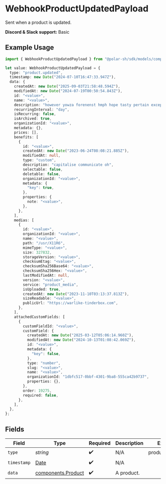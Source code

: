 # WebhookProductUpdatedPayload

Sent when a product is updated.

**Discord & Slack support:** Basic

## Example Usage

```typescript
import { WebhookProductUpdatedPayload } from "@polar-sh/sdk/models/components/webhookproductupdatedpayload.js";

let value: WebhookProductUpdatedPayload = {
  type: "product.updated",
  timestamp: new Date("2024-07-10T16:47:33.947Z"),
  data: {
    createdAt: new Date("2025-09-03T21:58:48.594Z"),
    modifiedAt: new Date("2024-07-19T00:50:54.843Z"),
    id: "<value>",
    name: "<value>",
    description: "however yowza forenenst hmph hope tasty pertain except",
    recurringInterval: "day",
    isRecurring: false,
    isArchived: true,
    organizationId: "<value>",
    metadata: {},
    prices: [],
    benefits: [
      {
        id: "<value>",
        createdAt: new Date("2023-06-24T08:08:21.885Z"),
        modifiedAt: null,
        type: "custom",
        description: "capitalise communicate oh",
        selectable: false,
        deletable: false,
        organizationId: "<value>",
        metadata: {
          "key": true,
        },
        properties: {
          note: "<value>",
        },
      },
    ],
    medias: [
      {
        id: "<value>",
        organizationId: "<value>",
        name: "<value>",
        path: "/usr/X11R6",
        mimeType: "<value>",
        size: 327832,
        storageVersion: "<value>",
        checksumEtag: "<value>",
        checksumSha256Base64: "<value>",
        checksumSha256Hex: "<value>",
        lastModifiedAt: null,
        version: "<value>",
        service: "product_media",
        isUploaded: true,
        createdAt: new Date("2023-11-10T03:13:37.813Z"),
        sizeReadable: "<value>",
        publicUrl: "https://warlike-tinderbox.com",
      },
    ],
    attachedCustomFields: [
      {
        customFieldId: "<value>",
        customField: {
          createdAt: new Date("2025-03-12T05:06:14.960Z"),
          modifiedAt: new Date("2024-10-13T01:08:42.069Z"),
          id: "<value>",
          metadata: {
            "key": false,
          },
          type: "number",
          slug: "<value>",
          name: "<value>",
          organizationId: "1dbfc517-0bbf-4301-9ba8-555ca42b9737",
          properties: {},
        },
        order: 19275,
        required: false,
      },
    ],
  },
};
```

## Fields

| Field                                                                                         | Type                                                                                          | Required                                                                                      | Description                                                                                   | Example                                                                                       |
| --------------------------------------------------------------------------------------------- | --------------------------------------------------------------------------------------------- | --------------------------------------------------------------------------------------------- | --------------------------------------------------------------------------------------------- | --------------------------------------------------------------------------------------------- |
| `type`                                                                                        | *string*                                                                                      | :heavy_check_mark:                                                                            | N/A                                                                                           | product.updated                                                                               |
| `timestamp`                                                                                   | [Date](https://developer.mozilla.org/en-US/docs/Web/JavaScript/Reference/Global_Objects/Date) | :heavy_check_mark:                                                                            | N/A                                                                                           |                                                                                               |
| `data`                                                                                        | [components.Product](../../models/components/product.md)                                      | :heavy_check_mark:                                                                            | A product.                                                                                    |                                                                                               |